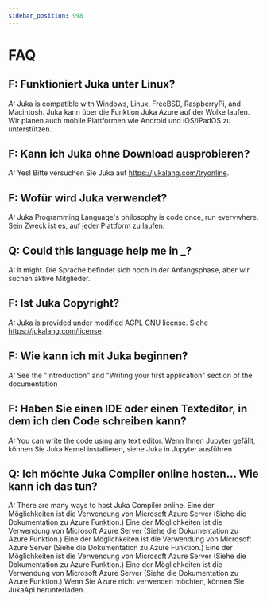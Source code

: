```yaml
---
sidebar_position: 998
---
```


# FAQ

## F: Funktioniert Juka unter Linux?

_A:_ Juka is compatible with Windows, Linux, FreeBSD, RaspberryPi, and Macintosh. Juka kann über die Funktion Juka Azure auf der Wolke laufen. Wir planen auch mobile Plattformen wie Android und iOS/iPadOS zu unterstützen.

## F: Kann ich Juka ohne Download ausprobieren?

_A:_ Yes! Bitte versuchen Sie Juka auf https://jukalang.com/tryonline.

## F: Wofür wird Juka verwendet?

_A:_ Juka Programming Language's philosophy is code once, run everywhere. Sein Zweck ist es, auf jeder Plattform zu laufen.

## Q: Could this language help me in \_?

_A:_ It might. Die Sprache befindet sich noch in der Anfangsphase, aber wir suchen aktive Mitglieder.

## F: Ist Juka Copyright?

_A:_ Juka is provided under modified AGPL GNU license. Siehe https://jukalang.com/license

## F: Wie kann ich mit Juka beginnen?

_A:_ See the "Introduction" and "Writing your first application" section of the documentation

## F: Haben Sie einen IDE oder einen Texteditor, in dem ich den Code schreiben kann?

_A:_ You can write the code using any text editor. Wenn Ihnen Jupyter gefällt, können Sie Juka Kernel installieren, siehe Juka in Jupyter ausführen

## Q: Ich möchte Juka Compiler online hosten... Wie kann ich das tun?

_A:_ There are many ways to host Juka Compiler online. Eine der Möglichkeiten ist die Verwendung von Microsoft Azure Server (Siehe die Dokumentation zu Azure Funktion.) Eine der Möglichkeiten ist die Verwendung von Microsoft Azure Server (Siehe die Dokumentation zu Azure Funktion.) Eine der Möglichkeiten ist die Verwendung von Microsoft Azure Server (Siehe die Dokumentation zu Azure Funktion.) Eine der Möglichkeiten ist die Verwendung von Microsoft Azure Server (Siehe die Dokumentation zu Azure Funktion.) Eine der Möglichkeiten ist die Verwendung von Microsoft Azure Server (Siehe die Dokumentation zu Azure Funktion.) Wenn Sie Azure nicht verwenden möchten, können Sie JukaApi herunterladen.
